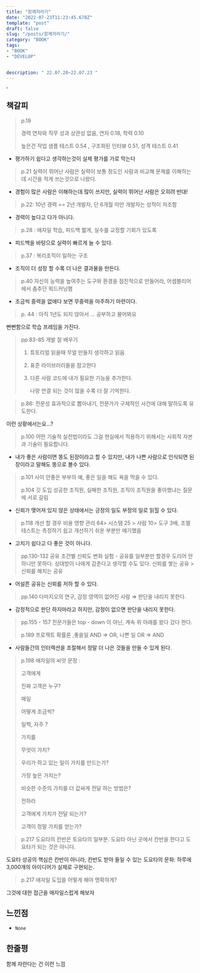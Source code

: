 ```yaml
---
title: "함께자라기"
date: "2022-07-23T11:23:45.678Z"
template: "post"
draft: false
slug: "/posts/함께자라기/"
category: "BOOK"
tags:
- "BOOK"
- "DEVELOP"


description: " 22.07.20~22.07.23 "
---
```


<img src="http://image.yes24.com/goods/67350256.jpg" style="zoom:33%;" />

## 책갈피

>p.19
>
>경력 연차와 직무 성과 상관성 없음, 연차 0.18, 학력 0.10 
>
>높은건 작업 샘플 테스트 0.54 ,  구조화된 인터뷰 0.51, 성격 테스트 0.41 

- 평가하기 쉽다고 생각하는것이 실제 평가를 가로 막는다

>  p.21 실력이 뛰어난 사람은 실력이 보통 정도인 사람과 비교해 문제를 이해하는 데 시간을 적게 쓰는것으로 나왔다.

- 경험이 많은 사람은 이해하는데 많이 쓰지만, 실력이 뛰어난 사람은 오히려 반대!

>  p.22: 10년 경력 == 2년 개발자, 단 6개월 미만 개발자는 성적이 저조함

- 경력이 높다고 다가 아니다.

> p.28 : 애자일 학습, 피드백 짧게, 실수를 교정할 기회가 있도록

- 피드백을 바탕으로 실력이 빠르게 늘 수 있다.

>  p.37 : 복리조직이 일하는 구조

- 조직이 더 성장 할 수록 더 나은 결과물을 만든다.

>  p.40 자신의 능력을 높여주는 도구와 환경을 점진적으로 만들어라, 어셈블리어에서 춤추던 워드커닝햄

- 조금씩 중력을 없애다 보면 무중력을 마주하기 마련이다.

>  p. 44 : 아직 1년도 되지 않아서 … 공부하고 물어봐요

뻔뻔함으로 학습 프레임을 가진다.

> pp.83-85 개발 잘 배우기
>
> 1. 튜토리얼 읽을때 무얼 만들지 생각하고 읽음
>
> 2. 표준 라이브러리들을 참고한다
>
> 3. 다른 사람 코드에 내가 필요한 기능을 추가한다.
>
>     나랑 연결 되는 것이 많을 수록 더 잘 기억한다.

>  p.86: 전문성 효과적으로 뽑아내기, 전문가가 구체적인 사건에 대해 말하도록 유도한다.

이런 상황에서는요…?

> p.100 어떤 기술적 실천법이라도 그걸 현실에서 적용하기 위해서는 사회적 자본과 기술이 필요합니다.

- 내가 좋은 사람이면 똥도 된장이라고 할 수 있지만, 내가 나쁜 사람으로 인식되면 된장이라고 말해도 똥으로 볼수 있다.

> p.101  사이 안좋은 부부의 예, 좋은 일을 해도 욕을 먹을 수 있다.
>
> p.104 깃 도입 성공한 조직원, 실패한 조직원, 조직이 조직원을 좋아했냐는 질문에 서로 갈림

- 신뢰가 맺어져 있지 않은 상태에서는 긍정의 일도 부정의 일로 읽힐 수 있다.

> p.118 개선 할 경우 비용 영향 관리 64> 시스템 25 > 사람 10> 도구 3배, 조엘 테스트는 측정하기 쉽고 개선하기 쉬운 부분만 얘기했음

- 고치기 쉽다고 다 좋은 것이 아니다.

>  pp.130-132 공유 조건별 신뢰도 변화 실험 - 공유를 일부분만 할경우 도리어 안하니만 못하다. 상대방이 나에게 감춘다고 생각할 수도 있다. 신뢰를 쌓는 공유 > 신뢰를 해치는 공유

- 어설픈 공유는 신뢰를 저하 할 수 있다.

>  pp.140 다마지오의 연구, 감정 영역이 없어진 사람 ⇒ 판단을 내리지 못한다.

- 감정적으로 판단 하지마라고 하지만, 감정이 없으면 판단을 내리지 못한다.

> pp.155 - 157 전문가들은 top - down 이 아닌, 계속 위 아래를 왔다 갔다 한다.
>
> p.189 프로젝트 확률론 ,좋을일 AND ⇒ OR, 나쁜 일 OR ⇒ AND

- 사람들간의 인터랙션을 조절해서 정말 더 나은 것들을 만들 수 있게 된다.

>  p.198 애자일의 씨앗 문장 : 
>
> 고객에게
>
> 진짜 고객은 누구?
>
> 매일
>
> 어떻게 조금씩?
>
> 일찍, 자주 ?
>
> 가치를
>
> 무엇이 가치?
>
> 우리가 하고 있는 일이 가치를 만드는가?
>
> 가장 높은 가치는?
>
> 비슷한 수준의 가치를 더 값싸게 전달 하는 방법은?
>
> 전하라
>
> 고객에게 가치가 전달 되는가?
>
> 고객이 정말 가치를 얻는가?

>  p.217 도요타의 칸반은 토요타의 일부분.  도요타 아닌 곳에서 칸반을 한다고 도요타가 되는 것은 아니다.

도요타 성공의 핵심은 칸반이 아니라, 칸반도 받아 들일 수 있는 도요타의 문화: 하루에 3,000개의 아이디어가 실제로 구현되는.

> p.217 애자일 도입을 어떻게 해야 명확하게?

그것에 대한 접근을 애자일스럽게 해보자

## 느낀점 

- `None`


## 한줄평

함께 자란다는 건 이런 느낌